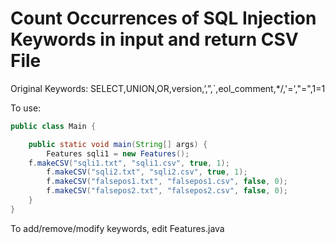 # Count Occurrences of SQL Injection Keywords in input and return CSV File
Original Keywords:
SELECT,UNION,OR,version,’,”,`,eol_comment,*/,'=',"=",1=1

To use:
```Java
public class Main {

	public static void main(String[] args) {
		Features sqli1 = new Features();
    f.makeCSV("sqli1.txt", "sqli1.csv", true, 1);
		f.makeCSV("sqli2.txt", "sqli2.csv", true, 1);
		f.makeCSV("falsepos1.txt", "falsepos1.csv", false, 0);
		f.makeCSV("falsepos2.txt", "falsepos2.csv", false, 0);
	}
}
```

To add/remove/modify keywords, edit Features.java
